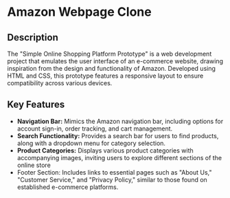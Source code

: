 # Amazon Webpage Clone

## Description
The "Simple Online Shopping Platform Prototype" is a web development project that emulates the user interface of an e-commerce website, drawing inspiration from the design and functionality of Amazon. Developed using HTML and CSS, this prototype features a responsive layout to ensure compatibility across various devices.

## Key Features
- **Navigation Bar:** Mimics the Amazon navigation bar, including options for account sign-in, order tracking, and cart management.
- **Search Functionality:** Provides a search bar for users to find products, along with a dropdown menu for category selection.
- **Product Categories:** Displays various product categories with accompanying images, inviting users to explore different sections of the online store
- Footer Section: Includes links to essential pages such as "About Us," "Customer Service," and "Privacy Policy," similar to those found on established e-commerce platforms.
